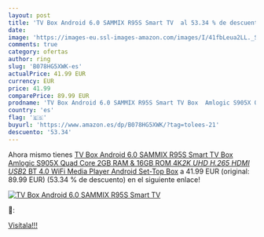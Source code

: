 ```yaml
---
layout: post
title: 'TV Box Android 6.0 SAMMIX R95S Smart TV  al 53.34 % de descuento'
date: 
image: 'https://images-eu.ssl-images-amazon.com/images/I/41fbLeua2LL._SL200_.jpg'
comments: true
category: ofertas
author: ring
slug: 'B078HG5XWK-es'
actualPrice: 41.99 EUR
currency: EUR
price: 41.99
comparePrice: 89.99 EUR
prodname: 'TV Box Android 6.0 SAMMIX R95S Smart TV Box  Amlogic S905X Quad Core  2GB RAM & 16GB ROM  4K*2K UHD H.265  HDMI  USB*2  BT 4.0 WiFi Media Player  Android Set-Top Box'
country: 'es'
flag: '🇪🇸'
buyurl: 'https://www.amazon.es/dp/B078HG5XWK/?tag=tolees-21'
descuento: '53.34'
---
```


Ahora mismo tienes [TV Box Android 6.0 SAMMIX R95S Smart TV Box  Amlogic S905X Quad Core  2GB RAM & 16GB ROM  4K*2K UHD H.265  HDMI  USB*2  BT 4.0 WiFi Media Player  Android Set-Top Box](https://www.amazon.es/dp/B078HG5XWK/?tag=tolees-21) a 41.99 EUR (original: 89.99 EUR) (53.34 %  de descuento) en el siguiente enlace!

[![TV Box Android 6.0 SAMMIX R95S Smart TV ](https://images-eu.ssl-images-amazon.com/images/I/41fbLeua2LL._SL200_.jpg)](https://www.amazon.es/dp/B078HG5XWK/?tag=tolees-21)

🔎:


[Visítala!!!](https://www.amazon.es/dp/B078HG5XWK/?tag=tolees-21)
